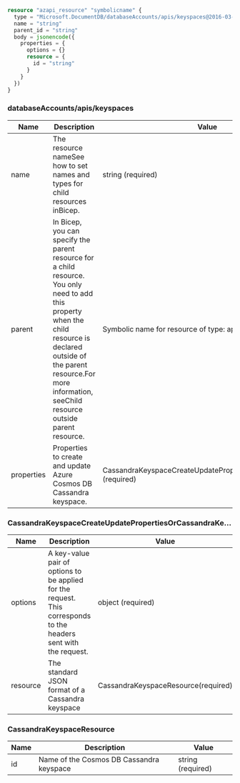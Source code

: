 ```terraform
resource "azapi_resource" "symbolicname" {
  type = "Microsoft.DocumentDB/databaseAccounts/apis/keyspaces@2016-03-31"
  name = "string"
  parent_id = "string"
  body = jsonencode({
    properties = {
      options = {}
      resource = {
        id = "string"
      }
    }
  })
}

```

### databaseAccounts/apis/keyspaces

| Name | Description | Value |
|-|-|-|
| name | The resource nameSee how to set names and types for child resources inBicep. | string (required) |
| parent | In Bicep, you can specify the parent resource for a child resource. You only need to add this property when the child resource is declared outside of the parent resource.For more information, seeChild resource outside parent resource. | Symbolic name for resource of type: apis |
| properties | Properties to create and update Azure Cosmos DB Cassandra keyspace. | CassandraKeyspaceCreateUpdatePropertiesOrCassandraKe...(required) |


### CassandraKeyspaceCreateUpdatePropertiesOrCassandraKe...

| Name | Description | Value |
|-|-|-|
| options | A key-value pair of options to be applied for the request. This corresponds to the headers sent with the request. | object (required) |
| resource | The standard JSON format of a Cassandra keyspace | CassandraKeyspaceResource(required) |


### CassandraKeyspaceResource

| Name | Description | Value |
|-|-|-|
| id | Name of the Cosmos DB Cassandra keyspace | string (required) |


